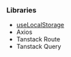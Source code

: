 ### Libraries 
- [useLocalStorage](https://usehooks-ts.com/react-hook/use-local-storage)
- Axios
- Tanstack Route
- Tanstack Query

